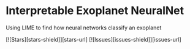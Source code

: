 # Interpretable Exoplanet NeuralNet
Using LIME to find how neural networks classify an exoplanet

[![Stars][stars-shield]][stars-url]
[![Issues][issues-shield]][issues-url]
